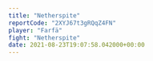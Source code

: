 ```yaml
---
title: "Netherspite"
reportCode: "2XYJ67t3gRQqZ4FN"
player: "Farfä"
fight: "Netherspite"
date: 2021-08-23T19:07:58.042000+00:00
---
```

